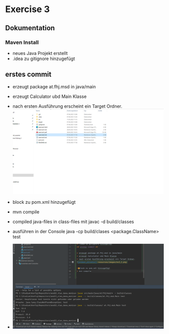 
# Exercise 3
## Dokumentation ##

### Maven Install ##


* neues Java Projekt erstellt
* .idea zu gitignore hinzugefügt
## erstes commit ##

* erzeugt package at.fhj.msd in java/main
* erzeugt Calculator ubd Main Klasse
* nach ersten Ausführung erscheint ein Target Ordner.
![ordner_struktur](resources/images/ex3_1.png)

* block zu pom.xml hinzugefügt
* mvn compile
* compiled java-files in class-files mit javac <fil> -d build/classes
* ausführen in der Console java -cp build/clases <package.ClassName> test
* ![console_ausgabe](resources/images/ex3_2.png)
